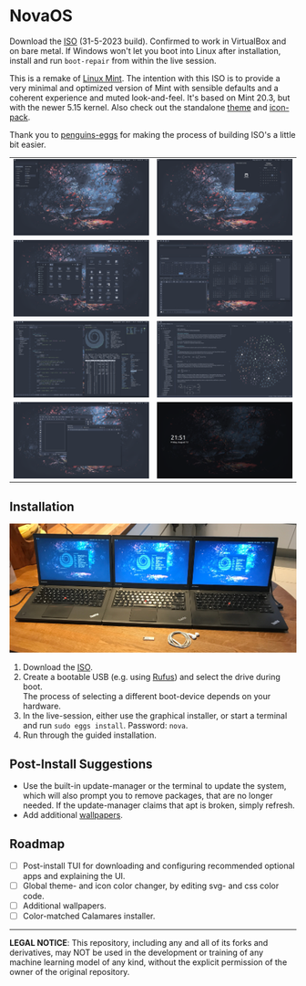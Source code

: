 # NovaOS
Download the [ISO](https://drive.google.com/drive/folders/1PxN_xtd-8F6M6SU2Ia1yOs4M1Mpy6arj?usp=sharing) (31-5-2023 build). Confirmed to work in VirtualBox and on bare metal. If Windows won't let you boot into Linux after installation, install and run `boot-repair` from within the live session.

This is a remake of [Linux Mint](https://linuxmint.com). The intention with this ISO is to provide a very minimal and optimized version of Mint with sensible defaults and a coherent experience and muted look-and-feel. It's based on Mint 20.3, but with the newer 5.15 kernel. Also check out the standalone [theme](https://github.com/NicklasVraa/Nova-galactic-theme) and [icon-pack](https://github.com/NicklasVraa/Nova-galactic-icons).

Thank you to [penguins-eggs](https://github.com/pieroproietti/penguins-eggs) for making the process of building ISO's a little bit easier.

|                                   |                           |
|-----------------------------------|---------------------------|
| ![alt](meta/desktop.png)          | ![alt](meta/applet.png)   |
| ![alt](meta/files_settings.png)   | ![alt](meta/os_apps.png)  |
| ![alt](meta/code_term.png)        | ![alt](meta/obsidian.png) |
| ![alt](meta/browser_inkscape.png) | ![alt](meta/lock.png)     |

## Installation
![showcase](meta/showcase.JPG)
1. Download the [ISO](https://drive.google.com/drive/folders/1PxN_xtd-8F6M6SU2Ia1yOs4M1Mpy6arj?usp=sharing).
2. Create a bootable USB (e.g. using [Rufus](https://rufus.ie/en/)) and select the drive during boot. \
   The process of selecting a different boot-device depends on your hardware.
3. In the live-session, either use the graphical installer, or start a terminal and run `sudo eggs install`. Password: `nova`.
4. Run through the guided installation.

## Post-Install Suggestions
- Use the built-in update-manager or the terminal to update the system, which will also prompt you to remove packages, that are no longer needed. If the update-manager claims that apt is broken, simply refresh.
- Add additional [wallpapers](https://drive.google.com/drive/folders/1PxN_xtd-8F6M6SU2Ia1yOs4M1Mpy6arj?usp=sharing).

## Roadmap
- [ ] Post-install TUI for downloading and configuring recommended optional apps and explaining the UI.
- [ ] Global theme- and icon color changer, by editing svg- and css color code.
- [ ] Additional wallpapers.
- [ ] Color-matched Calamares installer.

---
**LEGAL NOTICE**: This repository, including any and all of its forks and derivatives, may NOT be used in the development or training of any machine learning model of any kind, without the explicit permission of the owner of the original repository.
